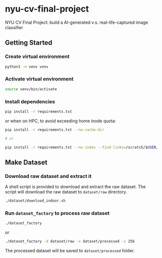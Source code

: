 # nyu-cv-final-project

NYU CV Final Project: build a AI-generated v.s. real-life-captured image classifier

## Getting Started

### Create virtual environment

```bash
python3 -m venv venv
```

### Activate virtual environment

```bash
source venv/bin/activate
```

### Install dependencies

```bash
pip install -r requirements.txt
```

or when on HPC, to avoid exceeding home inode quota:

```bash
pip install -r requirements.txt --no-cache-dir

# or

pip install -r requirements.txt --no-index --find-links=/scratch/$USER/pip_cache
```

## Make Dataset

### Download raw dataset and extract it

A shell script is provided to download and extract the raw dataset. The script will download the raw dataset to `dataset/raw` directory.

```bash
./dataset/download_indoor.sh
```

### Run `dataset_factory` to process raw dataset

```bash
./dataset_factory
```

or

```bash
./dataset_factory -d dataset/raw -o dataset/processed -s 256
```

The processed dataset will be saved to `dataset/processed` folder.
